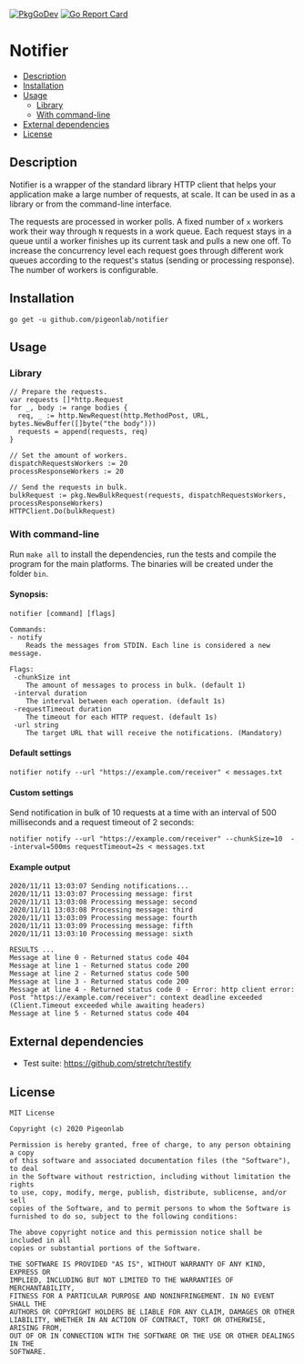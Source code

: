 [![PkgGoDev](https://pkg.go.dev/badge/github.com/pigeonlab/notifier)](https://pkg.go.dev/github.com/pigeonlab/notifier)
[![Go Report Card](https://goreportcard.com/badge/github.com/pigeonlab/notifier)](https://goreportcard.com/report/github.com/pigeonlab/notifier)

# Notifier

* [Description](#description)
* [Installation](#installation)
* [Usage](#usage)
  + [Library](#library)
  + [With command-line](#with-command-line)
* [External dependencies](#external-dependencies)
* [License](#license)

## Description
Notifier is a wrapper of the standard library HTTP client that helps your application make a large number of requests, at scale.
It can be used in as a library or from the command-line interface.

The requests are processed in worker polls. A fixed number of `x` workers work their way through `N` requests in a work queue.
Each request stays in a queue until a worker finishes up its current task and pulls a new one off.
To increase the concurrency level each request goes through different work queues according to the request's status (sending or processing response).
The number of workers is configurable.

## Installation
```
go get -u github.com/pigeonlab/notifier
```

## Usage

### Library

    // Prepare the requests.
    var requests []*http.Request  
    for _, body := range bodies {  
      req, _ := http.NewRequest(http.MethodPost, URL, bytes.NewBuffer([]byte("the body")))  
      requests = append(requests, req)  
    }  
    
    // Set the amount of workers.
    dispatchRequestsWorkers := 20
    processResponseWorkers := 20
    
    // Send the requests in bulk.  
    bulkRequest := pkg.NewBulkRequest(requests, dispatchRequestsWorkers, processResponseWorkers)  
    HTTPClient.Do(bulkRequest)

### With command-line
Run `make all` to install the dependencies, run the tests and compile the program for the main platforms.
The binaries will be created under the folder `bin`.

#### Synopsis:

    notifier [command] [flags]
    
    Commands:
    - notify
	    Reads the messages from STDIN. Each line is considered a new message.
	    
    Flags:
     -chunkSize int
        The amount of messages to process in bulk. (default 1)
     -interval duration
        The interval between each operation. (default 1s)
     -requestTimeout duration
        The timeout for each HTTP request. (default 1s)
     -url string
        The target URL that will receive the notifications. (Mandatory)

#### Default settings

    notifier notify --url "https://example.com/receiver" < messages.txt

#### Custom settings
Send notification in bulk of 10 requests at a time with an interval of 500 milliseconds and a request timeout of 2 seconds:

    notifier notify --url "https://example.com/receiver" --chunkSize=10  --interval=500ms requestTimeout=2s < messages.txt

#### Example output

    2020/11/11 13:03:07 Sending notifications...
    2020/11/11 13:03:07 Processing message: first
    2020/11/11 13:03:08 Processing message: second
    2020/11/11 13:03:08 Processing message: third
    2020/11/11 13:03:09 Processing message: fourth
    2020/11/11 13:03:09 Processing message: fifth
    2020/11/11 13:03:10 Processing message: sixth
    
    RESULTS ...
    Message at line 0 - Returned status code 404
    Message at line 1 - Returned status code 200
    Message at line 2 - Returned status code 500
    Message at line 3 - Returned status code 200
    Message at line 4 - Returned status code 0 - Error: http client error: Post "https://example.com/receiver": context deadline exceeded (Client.Timeout exceeded while awaiting headers)
    Message at line 5 - Returned status code 404

## External dependencies   
 - Test suite: https://github.com/stretchr/testify
 
## License

```
MIT License

Copyright (c) 2020 Pigeonlab

Permission is hereby granted, free of charge, to any person obtaining a copy
of this software and associated documentation files (the "Software"), to deal
in the Software without restriction, including without limitation the rights
to use, copy, modify, merge, publish, distribute, sublicense, and/or sell
copies of the Software, and to permit persons to whom the Software is
furnished to do so, subject to the following conditions:

The above copyright notice and this permission notice shall be included in all
copies or substantial portions of the Software.

THE SOFTWARE IS PROVIDED "AS IS", WITHOUT WARRANTY OF ANY KIND, EXPRESS OR
IMPLIED, INCLUDING BUT NOT LIMITED TO THE WARRANTIES OF MERCHANTABILITY,
FITNESS FOR A PARTICULAR PURPOSE AND NONINFRINGEMENT. IN NO EVENT SHALL THE
AUTHORS OR COPYRIGHT HOLDERS BE LIABLE FOR ANY CLAIM, DAMAGES OR OTHER
LIABILITY, WHETHER IN AN ACTION OF CONTRACT, TORT OR OTHERWISE, ARISING FROM,
OUT OF OR IN CONNECTION WITH THE SOFTWARE OR THE USE OR OTHER DEALINGS IN THE
SOFTWARE.
```
